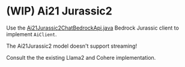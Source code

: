 # (WIP) Ai21 Jurassic2

Use the [Ai21Jurassic2ChatBedrockApi.java](src/main/java/org/springframework/ai/bedrock/jurassic/api/Ai21Jurassic2ChatBedrockApi.java) Bedrock Jurassic client to implement `AiClient`.

The Ai21Jurassic2 model doesn't support streaming!

Consult the the existing Llama2 and Cohere implementation.

